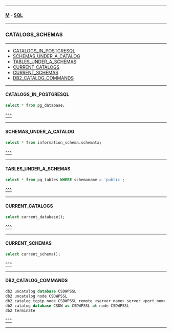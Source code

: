 
---

#### [M](https://github.com/ttltrk/TTT/blob/master/menu.md) - [SQL](https://github.com/ttltrk/TTT/blob/master/SQL/SQL.md)

---

### CATALOGS_SCHEMAS

---

* [CATALOGS_IN_POSTGRESQL](#CATALOGS_IN_POSTGRESQL)
* [SCHEMAS_UNDER_A_CATALOG](#SCHEMAS_UNDER_A_CATALOG)
* [TABLES_UNDER_A_SCHEMAS](#TABLES_UNDER_A_SCHEMAS)
* [CURRENT_CATALOGS](#CURRENT_CATALOGS)
* [CURRENT_SCHEMAS](#CURRENT_SCHEMAS)
* [DB2_CATALOG_COMMANDS](#DB2_CATALOG_COMMANDS)

---

#### CATALOGS_IN_POSTGRESQL

```SQL
select * from pg_database;
```

[^^^](#CATALOGS_SCHEMAS)

---

#### SCHEMAS_UNDER_A_CATALOG

```SQL
select * from information_schema.schemata;
```

[^^^](#CATALOGS_SCHEMAS)

---

#### TABLES_UNDER_A_SCHEMAS

```SQL
select * from pg_tables WHERE schemaname = 'public';
```

[^^^](#CATALOGS_SCHEMAS)

---

#### CURRENT_CATALOGS

```SQL
select current_database();
```

[^^^](#CATALOGS_SCHEMAS)

---

#### CURRENT_SCHEMAS

```SQL
select current_schema();
```

[^^^](#CATALOGS_SCHEMAS)

---

#### DB2_CATALOG_COMMANDS

```SQL
db2 uncatalog database CSDWPSSL
db2 uncatalog node CSDWPSSL
db2 catalog tcpip node CSDWPSSL remote <server_name> server <port_num> security ssl
db2 catalog database CSDW as CSDWPSSL at node CSDWPSSL
db2 terminate
```

[^^^](#CATALOGS_SCHEMAS)

---

